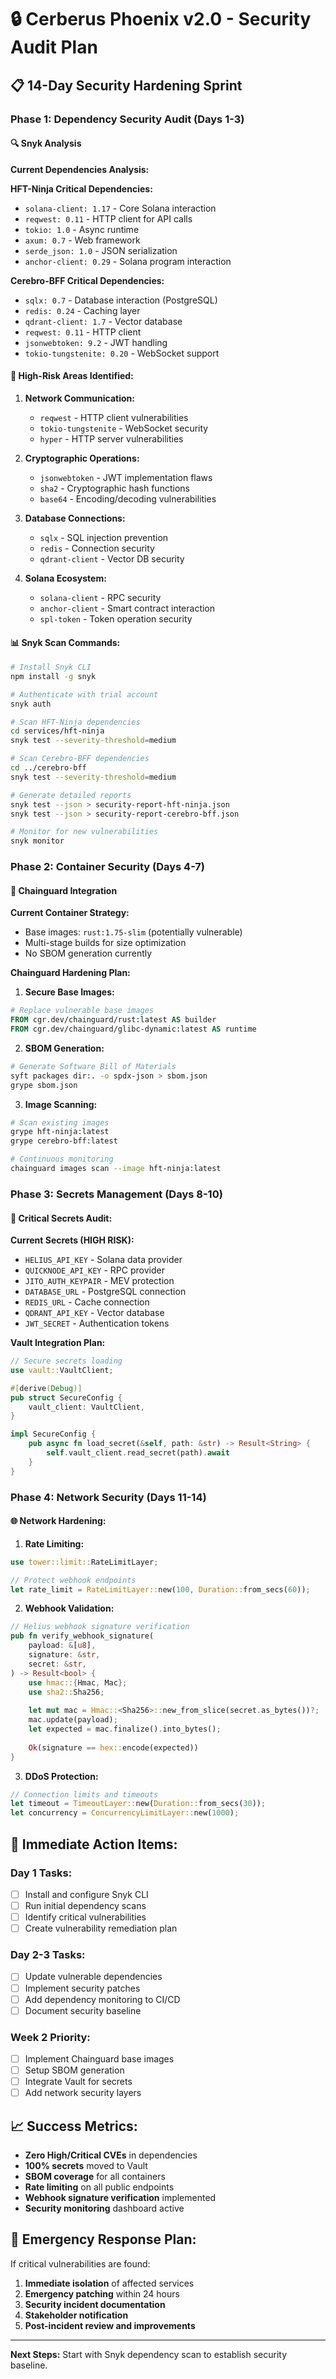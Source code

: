 # 🔒 Cerberus Phoenix v2.0 - Security Audit Plan

## 📋 **14-Day Security Hardening Sprint**

### **Phase 1: Dependency Security Audit (Days 1-3)**

#### 🔍 **Snyk Analysis**

**Current Dependencies Analysis:**

**HFT-Ninja Critical Dependencies:**
- `solana-client: 1.17` - Core Solana interaction
- `reqwest: 0.11` - HTTP client for API calls
- `tokio: 1.0` - Async runtime
- `axum: 0.7` - Web framework
- `serde_json: 1.0` - JSON serialization
- `anchor-client: 0.29` - Solana program interaction

**Cerebro-BFF Critical Dependencies:**
- `sqlx: 0.7` - Database interaction (PostgreSQL)
- `redis: 0.24` - Caching layer
- `qdrant-client: 1.7` - Vector database
- `reqwest: 0.11` - HTTP client
- `jsonwebtoken: 9.2` - JWT handling
- `tokio-tungstenite: 0.20` - WebSocket support

#### 🚨 **High-Risk Areas Identified:**

1. **Network Communication:**
   - `reqwest` - HTTP client vulnerabilities
   - `tokio-tungstenite` - WebSocket security
   - `hyper` - HTTP server vulnerabilities

2. **Cryptographic Operations:**
   - `jsonwebtoken` - JWT implementation flaws
   - `sha2` - Cryptographic hash functions
   - `base64` - Encoding/decoding vulnerabilities

3. **Database Connections:**
   - `sqlx` - SQL injection prevention
   - `redis` - Connection security
   - `qdrant-client` - Vector DB security

4. **Solana Ecosystem:**
   - `solana-client` - RPC security
   - `anchor-client` - Smart contract interaction
   - `spl-token` - Token operation security

#### 📊 **Snyk Scan Commands:**

```bash
# Install Snyk CLI
npm install -g snyk

# Authenticate with trial account
snyk auth

# Scan HFT-Ninja dependencies
cd services/hft-ninja
snyk test --severity-threshold=medium

# Scan Cerebro-BFF dependencies  
cd ../cerebro-bff
snyk test --severity-threshold=medium

# Generate detailed reports
snyk test --json > security-report-hft-ninja.json
snyk test --json > security-report-cerebro-bff.json

# Monitor for new vulnerabilities
snyk monitor
```

### **Phase 2: Container Security (Days 4-7)**

#### 🐳 **Chainguard Integration**

**Current Container Strategy:**
- Base images: `rust:1.75-slim` (potentially vulnerable)
- Multi-stage builds for size optimization
- No SBOM generation currently

**Chainguard Hardening Plan:**

1. **Secure Base Images:**
```dockerfile
# Replace vulnerable base images
FROM cgr.dev/chainguard/rust:latest AS builder
FROM cgr.dev/chainguard/glibc-dynamic:latest AS runtime
```

2. **SBOM Generation:**
```bash
# Generate Software Bill of Materials
syft packages dir:. -o spdx-json > sbom.json
grype sbom.json
```

3. **Image Scanning:**
```bash
# Scan existing images
grype hft-ninja:latest
grype cerebro-bff:latest

# Continuous monitoring
chainguard images scan --image hft-ninja:latest
```

### **Phase 3: Secrets Management (Days 8-10)**

#### 🔐 **Critical Secrets Audit:**

**Current Secrets (HIGH RISK):**
- `HELIUS_API_KEY` - Solana data provider
- `QUICKNODE_API_KEY` - RPC provider  
- `JITO_AUTH_KEYPAIR` - MEV protection
- `DATABASE_URL` - PostgreSQL connection
- `REDIS_URL` - Cache connection
- `QDRANT_API_KEY` - Vector database
- `JWT_SECRET` - Authentication tokens

**Vault Integration Plan:**
```rust
// Secure secrets loading
use vault::VaultClient;

#[derive(Debug)]
pub struct SecureConfig {
    vault_client: VaultClient,
}

impl SecureConfig {
    pub async fn load_secret(&self, path: &str) -> Result<String> {
        self.vault_client.read_secret(path).await
    }
}
```

### **Phase 4: Network Security (Days 11-14)**

#### 🌐 **Network Hardening:**

1. **Rate Limiting:**
```rust
use tower::limit::RateLimitLayer;

// Protect webhook endpoints
let rate_limit = RateLimitLayer::new(100, Duration::from_secs(60));
```

2. **Webhook Validation:**
```rust
// Helius webhook signature verification
pub fn verify_webhook_signature(
    payload: &[u8],
    signature: &str,
    secret: &str,
) -> Result<bool> {
    use hmac::{Hmac, Mac};
    use sha2::Sha256;
    
    let mut mac = Hmac::<Sha256>::new_from_slice(secret.as_bytes())?;
    mac.update(payload);
    let expected = mac.finalize().into_bytes();
    
    Ok(signature == hex::encode(expected))
}
```

3. **DDoS Protection:**
```rust
// Connection limits and timeouts
let timeout = TimeoutLayer::new(Duration::from_secs(30));
let concurrency = ConcurrencyLimitLayer::new(1000);
```

## 🎯 **Immediate Action Items:**

### **Day 1 Tasks:**
- [ ] Install and configure Snyk CLI
- [ ] Run initial dependency scans
- [ ] Identify critical vulnerabilities
- [ ] Create vulnerability remediation plan

### **Day 2-3 Tasks:**
- [ ] Update vulnerable dependencies
- [ ] Implement security patches
- [ ] Add dependency monitoring to CI/CD
- [ ] Document security baseline

### **Week 2 Priority:**
- [ ] Implement Chainguard base images
- [ ] Setup SBOM generation
- [ ] Integrate Vault for secrets
- [ ] Add network security layers

## 📈 **Success Metrics:**

- **Zero High/Critical CVEs** in dependencies
- **100% secrets** moved to Vault
- **SBOM coverage** for all containers
- **Rate limiting** on all public endpoints
- **Webhook signature verification** implemented
- **Security monitoring** dashboard active

## 🚨 **Emergency Response Plan:**

If critical vulnerabilities are found:
1. **Immediate isolation** of affected services
2. **Emergency patching** within 24 hours
3. **Security incident documentation**
4. **Stakeholder notification**
5. **Post-incident review and improvements**

---

**Next Steps:** Start with Snyk dependency scan to establish security baseline.
